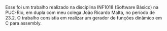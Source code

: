 Esse foi um trabalho realizado na disciplina INF1018 (Software Básico) na PUC-Rio, em dupla com meu colega João Ricardo Malta, no período de 23.2. O trabalho consistia em realizar um gerador de funções dinâmico em C para assembly.
